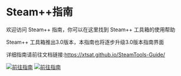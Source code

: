 # Steam++指南

欢迎访问 Steam++ 指南，你可以在这里找到 Steam++ 工具箱的使用帮助

Steam++ 工具箱推出3.0版本，本指南也将逐步升级3.0版本指南界面

详细指南请前往文档链接:<https://xtsat.github.io/SteamTools-Guide/>

[![前往指南](/docs/.vuepress/public/logo/点击前往指南.svg#gh-light-mode-only)](https://xtsat.github.io/SteamTools-Guide/#gh-light-mode-only)
[![前往指南](/docs/.vuepress/public/logo/点击前往指南%20黑.svg#gh-dark-mode-only )](https://xtsat.github.io/SteamTools-Guide/#gh-dark-mode-only)
